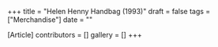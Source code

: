 +++
title = "Helen Henny Handbag (1993)"
draft = false
tags = ["Merchandise"]
date = ""

[Article]
contributors = []
gallery = []
+++